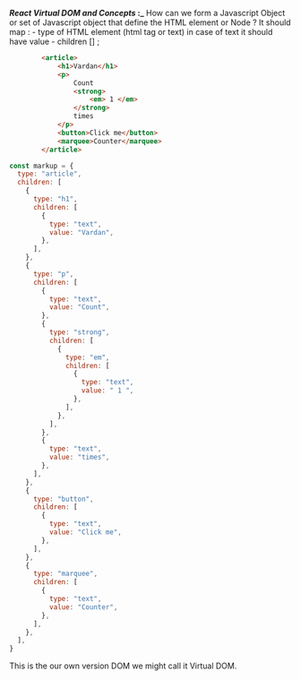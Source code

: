 **_React Virtual DOM and Concepts_ :_**
    How can we form a Javascript Object or set of Javascript object that define the HTML element or Node ? 
    It should map : 
        - type of HTML element (html tag or text) in case of text it should have value
        - children [] ; 

```html
        <article>
            <h1>Vardan</h1>
            <p>
                Count
                <strong>
                    <em> 1 </em>
                </strong>
                times
            </p>
            <button>Click me</button>
            <marquee>Counter</marquee>
        </article>
```

```js 
const markup = {
  type: "article",
  children: [
    {
      type: "h1",
      children: [
        {
          type: "text",
          value: "Vardan",
        },
      ],
    },
    {
      type: "p",
      children: [
        {
          type: "text",
          value: "Count",
        },
        {
          type: "strong",
          children: [
            {
              type: "em",
              children: [
                {
                  type: "text",
                  value: " 1 ",
                },
              ],
            },
          ],
        },
        {
          type: "text",
          value: "times",
        },
      ],
    },
    {
      type: "button",
      children: [
        {
          type: "text",
          value: "Click me",
        },
      ],
    },
    {
      type: "marquee",
      children: [
        {
          type: "text",
          value: "Counter",
        },
      ],
    },
  ],
}
```
This is the our own version DOM we might call it Virtual DOM.
 